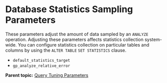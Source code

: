 # Database Statistics Sampling Parameters 

These parameters adjust the amount of data sampled by an `ANALYZE` operation. Adjusting these parameters affects statistics collection system-wide. You can configure statistics collection on particular tables and columns by using the `ALTER TABLE` `SET STATISTICS` clause.

-   `default_statistics_target`
-   `gp_analyze_relative_error`

**Parent topic:** [Query Tuning Parameters](../topics/g-query-tuning-parameters.html)

